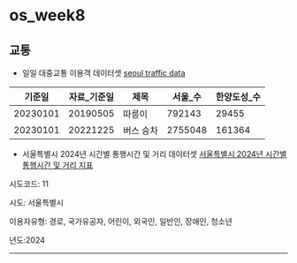 # os_week8

## 교통
- 일일 대중교통 이용객 데이터셋 
   [seoul traffic data](https://t-data.seoul.go.kr/dataprovide/trafficdataviewfile.do?data_id=10229)

| 기준일 | 자료_기준일 | 제목 | 서울_수 | 한양도성_수 | 
|-------------|----------------|--------------|--------------------|-------------|
| 20230101 | 20190505 | 따릉이 | 792143 | 29455 | 30.2 |
| 20230101 | 20221225 | 버스 승차 | 2755048 | 161364 |


- 서울특별시 2024년 시간별 통행시간 및 거리 데이터셋
[서울특별시 2024년 시간별 통행시간 및 거리 지표](https://stcis.go.kr/pivotIndi/wpsPivotIndicator.do?siteGb=P&indiClss=IC02)

시도코드: 11

시도: 서울특별시

이용자유형: 경로, 국가유공자, 어린이, 외국인, 일반인, 장애인, 청소년

년도:2024

---
